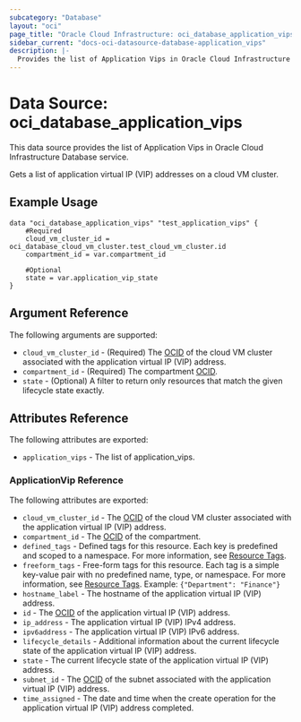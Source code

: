 ```yaml
---
subcategory: "Database"
layout: "oci"
page_title: "Oracle Cloud Infrastructure: oci_database_application_vips"
sidebar_current: "docs-oci-datasource-database-application_vips"
description: |-
  Provides the list of Application Vips in Oracle Cloud Infrastructure Database service
---
```


# Data Source: oci_database_application_vips
This data source provides the list of Application Vips in Oracle Cloud Infrastructure Database service.

Gets a list of application virtual IP (VIP) addresses on a cloud VM cluster.


## Example Usage

```hcl
data "oci_database_application_vips" "test_application_vips" {
	#Required
	cloud_vm_cluster_id = oci_database_cloud_vm_cluster.test_cloud_vm_cluster.id
	compartment_id = var.compartment_id

	#Optional
	state = var.application_vip_state
}
```

## Argument Reference

The following arguments are supported:

* `cloud_vm_cluster_id` - (Required) The [OCID](https://docs.cloud.oracle.com/iaas/Content/General/Concepts/identifiers.htm) of the cloud VM cluster associated with the application virtual IP (VIP) address.
* `compartment_id` - (Required) The compartment [OCID](https://docs.cloud.oracle.com/iaas/Content/General/Concepts/identifiers.htm).
* `state` - (Optional) A filter to return only resources that match the given lifecycle state exactly.


## Attributes Reference

The following attributes are exported:

* `application_vips` - The list of application_vips.

### ApplicationVip Reference

The following attributes are exported:

* `cloud_vm_cluster_id` - The [OCID](https://docs.cloud.oracle.com/iaas/Content/General/Concepts/identifiers.htm) of the cloud VM cluster associated with the application virtual IP (VIP) address.
* `compartment_id` - The [OCID](https://docs.cloud.oracle.com/iaas/Content/General/Concepts/identifiers.htm) of the compartment.
* `defined_tags` - Defined tags for this resource. Each key is predefined and scoped to a namespace. For more information, see [Resource Tags](https://docs.cloud.oracle.com/iaas/Content/General/Concepts/resourcetags.htm). 
* `freeform_tags` - Free-form tags for this resource. Each tag is a simple key-value pair with no predefined name, type, or namespace. For more information, see [Resource Tags](https://docs.cloud.oracle.com/iaas/Content/General/Concepts/resourcetags.htm).  Example: `{"Department": "Finance"}` 
* `hostname_label` - The hostname of the application virtual IP (VIP) address.
* `id` - The [OCID](https://docs.cloud.oracle.com/iaas/Content/General/Concepts/identifiers.htm) of the application virtual IP (VIP) address.
* `ip_address` - The application virtual IP (VIP) IPv4 address.
* `ipv6address` - The application virtual IP (VIP) IPv6 address.
* `lifecycle_details` - Additional information about the current lifecycle state of the application virtual IP (VIP) address.
* `state` - The current lifecycle state of the application virtual IP (VIP) address.
* `subnet_id` - The [OCID](https://docs.cloud.oracle.com/iaas/Content/General/Concepts/identifiers.htm) of the subnet associated with the application virtual IP (VIP) address.
* `time_assigned` - The date and time when the create operation for the application virtual IP (VIP) address completed.

